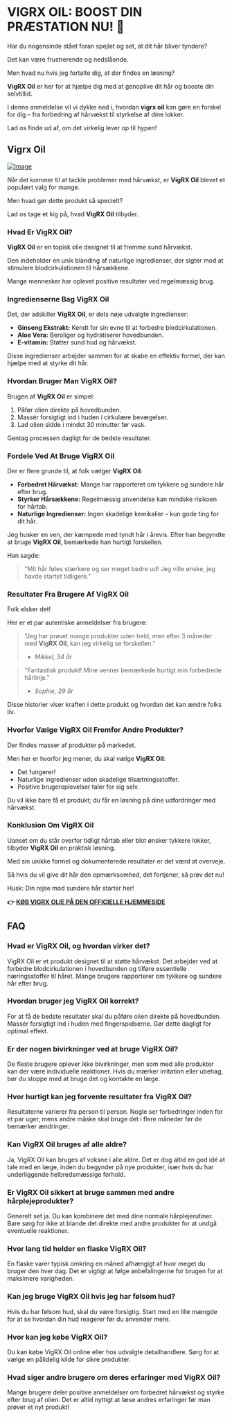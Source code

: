# VIGRX OIL: BOOST DIN PRÆSTATION NU! 🚀

Har du nogensinde stået foran spejlet og set, at dit hår bliver tyndere? 

Det kan være frustrerende og nedslående. 

Men hvad nu hvis jeg fortalte dig, at der findes en løsning? 

**VigRX Oil** er her for at hjælpe dig med at genoplive dit hår og booste din selvtillid. 

I denne anmeldelse vil vi dykke ned i, hvordan **vigrx oil** kan gøre en forskel for dig – fra forbedring af hårvækst til styrkelse af dine lokker. 

Lad os finde ud af, om det virkelig lever op til hypen!

## Vigrx Oil

[![Image](https://www2.sellhealth.com/2/vigoilpop6.gif)](https://gchaffi.com/iNrHBF8Z)

Når det kommer til at tackle problemer med hårvækst, er **VigRX Oil** blevet et populært valg for mange. 

Men hvad gør dette produkt så specielt?

Lad os tage et kig på, hvad **VigRX Oil** tilbyder.

### Hvad Er VigRX Oil?

**VigRX Oil** er en topisk olie designet til at fremme sund hårvækst. 

Den indeholder en unik blanding af naturlige ingredienser, der sigter mod at stimulere blodcirkulationen til hårsækkene. 

Mange mennesker har oplevet positive resultater ved regelmæssig brug.

### Ingredienserne Bag VigRX Oil

Det, der adskiller **VigRX Oil**, er dets nøje udvalgte ingredienser:

- **Ginseng Ekstrakt:** Kendt for sin evne til at forbedre blodcirkulationen.
- **Aloe Vera:** Beroliger og hydratiserer hovedbunden.
- **E-vitamin:** Støtter sund hud og hårvækst.

Disse ingredienser arbejder sammen for at skabe en effektiv formel, der kan hjælpe med at styrke dit hår.

### Hvordan Bruger Man VigRX Oil?

Brugen af **VigRX Oil** er simpel:

1. Påfør olien direkte på hovedbunden.
2. Massér forsigtigt ind i huden i cirkulære bevægelser.
3. Lad olien sidde i mindst 30 minutter før vask.

Gentag processen dagligt for de bedste resultater.

### Fordele Ved At Bruge VigRX Oil

Der er flere grunde til, at folk vælger **VigRX Oil**:

- **Forbedret Hårvækst:** Mange har rapporteret om tykkere og sundere hår efter brug.
- **Styrker Hårsækkene:** Regelmæssig anvendelse kan mindske risikoen for hårtab.
- **Naturlige Ingredienser:** Ingen skadelige kemikalier – kun gode ting for dit hår.

Jeg husker en ven, der kæmpede med tyndt hår i årevis. 
Efter han begyndte at bruge **VigRX Oil**, bemærkede han hurtigt forskellen.

Han sagde: 
> "Mit hår føles stærkere og ser meget bedre ud! Jeg ville ønske, jeg havde startet tidligere."

### Resultater Fra Brugere Af VigRX Oil

Folk elsker det!

Her er et par autentiske anmeldelser fra brugere:

> "Jeg har prøvet mange produkter uden held, men efter 3 måneder med **VigRX Oil**, kan jeg virkelig se forskellen."  
> - *Mikkel, 34 år*

> "Fantastisk produkt! Mine venner bemærkede hurtigt min forbedrede hårlinje."  
> - *Sophie, 29 år*

Disse historier viser kraften i dette produkt og hvordan det kan ændre folks liv.

### Hvorfor Vælge VigRX Oil Fremfor Andre Produkter?

Der findes masser af produkter på markedet. 

Men her er hvorfor jeg mener, du skal vælge **VigRX Oil**:

- Det fungerer!
- Naturlige ingredienser uden skadelige tilsætningsstoffer.
- Positive brugeroplevelser taler for sig selv.

Du vil ikke bare få et produkt; du får en løsning på dine udfordringer med hårvækst.

### Konklusion Om VigRX Oil

Uanset om du står overfor tidligt hårtab eller blot ønsker tykkere lokker, tilbyder **VigRX Oil** en praktisk løsning. 

Med sin unikke formel og dokumenterede resultater er det værd at overveje. 

Så hvis du vil give dit hår den opmærksomhed, det fortjener, så prøv det nu!

Husk: Din rejse mod sundere hår starter her!



**👉 [KØB VIGRX OLIE PÅ DEN OFFICIELLE HJEMMESIDE](https://gchaffi.com/iNrHBF8Z)**

## FAQ

### Hvad er VigRX Oil, og hvordan virker det?
VigRX Oil er et produkt designet til at støtte hårvækst. Det arbejder ved at forbedre blodcirkulationen i hovedbunden og tilføre essentielle næringsstoffer til håret. Mange brugere rapporterer om tykkere og sundere hår efter brug.

### Hvordan bruger jeg VigRX Oil korrekt?
For at få de bedste resultater skal du påføre olien direkte på hovedbunden. Massér forsigtigt ind i huden med fingerspidserne. Gør dette dagligt for optimal effekt.

### Er der nogen bivirkninger ved at bruge VigRX Oil?
De fleste brugere oplever ikke bivirkninger, men som med alle produkter kan der være individuelle reaktioner. Hvis du mærker irritation eller ubehag, bør du stoppe med at bruge det og kontakte en læge.

### Hvor hurtigt kan jeg forvente resultater fra VigRX Oil?
Resultaterne varierer fra person til person. Nogle ser forbedringer inden for et par uger, mens andre måske skal bruge det i flere måneder før de bemærker ændringer.

### Kan VigRX Oil bruges af alle aldre?
Ja, VigRX Oil kan bruges af voksne i alle aldre. Det er dog altid en god idé at tale med en læge, inden du begynder på nye produkter, især hvis du har underliggende helbredsmæssige forhold.

### Er VigRX Oil sikkert at bruge sammen med andre hårplejeprodukter?
Generelt set ja. Du kan kombinere det med dine normale hårplejerutiner. Bare sørg for ikke at blande det direkte med andre produkter for at undgå eventuelle reaktioner.

### Hvor lang tid holder en flaske VigRX Oil?
En flaske varer typisk omkring en måned afhængigt af hvor meget du bruger den hver dag. Det er vigtigt at følge anbefalingerne for brugen for at maksimere varigheden.

### Kan jeg bruge VigRX Oil hvis jeg har følsom hud?
Hvis du har følsom hud, skal du være forsigtig. Start med en lille mængde for at se hvordan din hud reagerer før du anvender mere.

### Hvor kan jeg købe VigRX Oil?
Du kan købe VigRX Oil online eller hos udvalgte detailhandlere. Sørg for at vælge en pålidelig kilde for sikre produkter.

### Hvad siger andre brugere om deres erfaringer med VigRX Oil?
Mange brugere deler positive anmeldelser om forbedret hårvækst og styrke efter brug af olien. Det er altid nyttigt at læse andres erfaringer før man prøver et nyt produkt!